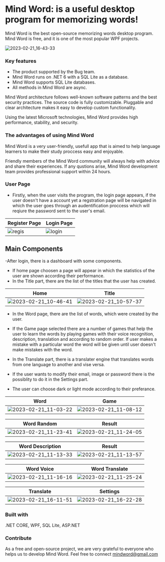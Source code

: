 ﻿﻿Mind Word: is a useful desktop program for memorizing words!
===========

Mind Word is the best open-source memorizing words desktop program. Mind Word is free, and it is one of the most popular WPF projects.

![2023-02-21_16-43-33](https://user-images.githubusercontent.com/110013097/220336106-eb927964-5940-4dad-aff4-2c0c7fd9e146.png)

### Key features ###

* The product supported by the Bug team.
* Mind Word runs on .NET 6 with a SQL Lite as a database.
* Mind Word supports SQL Lite databases.  
* All methods in Mind Word are async.

Mind Word architecture follows well-known software patterns and the best security practices. The source code is fully customizable. Pluggable and clear architecture makes it easy to develop custom functionality.

Using the latest Microsoft technologies, Mind Word provides high performance, stability, and security.

### The advantages of using Mind Word ###

Mind Word is a very user-friendly, usefull app that is aimed to help language learners to make their study proccess easy and enjoyable.

Friendly members of the Mind Word community will always help with advice and share their experiences. If any qustions arise, Mind Word development team provides professional support within 24 hours.

### User Page ###

* Firstly, when the user visits the program, the login page appears, if the user doesn't have a account yet a regstration page will be navigated in which the user goes through an audentification proccess which will reqiure the password sent to the user's email. 

Register Page | Login Page
----|------
![regis](https://user-images.githubusercontent.com/110013097/220334729-0a9ee8f5-ac41-4a6d-83a1-e179ad003cf2.jpg) | ![login](https://user-images.githubusercontent.com/110013097/220334855-2e908503-a377-429b-984d-1b2a38f81fa5.jpg)

## Main Components ##

-After login, there is a dashboard with some components. 
* If home page choosen a page will appear in which the statistics of the user are shown according their performance. 
* In the Title part, there are the list of the titles that the user has created. 

Home | Title
----|------
![2023-02-21_10-46-41](https://user-images.githubusercontent.com/110013097/220305721-e5cfd18d-9222-4d37-8e7b-c88ee46cfb63.png) | ![2023-02-21_10-57-37](https://user-images.githubusercontent.com/110013097/220326874-26b3611b-1538-4e32-96ba-272f6e0d08ed.png)

* In the Word page, there are the list of words, which were created by the user. 
* If the Game page selected there are a number of games that help the user to learn the words by playing games with their voice recognition, description, translation and according to random order. If user makes a mistake with a particular word the word will be given until user doesn't make mistakes with the word.
* In the Translate part, there is a translater engine that translates words from one language to another and vise versa.
* If the user wants to modify their email, image or password there is the possiblity to do it in the Settings part.

* The user can choose dark or light mode according to their preferance.

Word | Game
----|------
![2023-02-21_11-03-22](https://user-images.githubusercontent.com/110013097/220327193-5af17d4f-aff2-41b0-83a7-f6eff0bcf6b2.png) | ![2023-02-21_11-08-12](https://user-images.githubusercontent.com/110013097/220327401-1e303c7f-dc6e-455d-8da2-3ecb8e330aeb.png)

Word Random | Result
----|------
![2023-02-21_11-23-41](https://user-images.githubusercontent.com/110013097/220328532-df9e512b-7a73-4462-8333-87a04fc8c62b.png) | ![2023-02-21_11-24-05](https://user-images.githubusercontent.com/110013097/220328627-935f1f1c-42c6-4127-8dd9-81cd88c29fb0.png)

Word Description | Result
----|------
![2023-02-21_11-13-33](https://user-images.githubusercontent.com/110013097/220328904-68e56e78-63ed-4263-88ec-aa4c59b44d6e.png) | ![2023-02-21_11-13-57](https://user-images.githubusercontent.com/110013097/220329059-05166fd6-d407-4032-a0b4-90d3d8fe56ba.png)

Word Voice | Word Translate
----|------
![2023-02-21_11-16-16](https://user-images.githubusercontent.com/110013097/220329311-1896017d-f2e4-4ce3-a120-90e5f5ec5816.png) | ![2023-02-21_11-25-24](https://user-images.githubusercontent.com/110013097/220329451-b0e59d1a-4ec0-47c5-ae24-092b6ef3376d.png)

Translate | Settings
----|------
![2023-02-21_16-11-51](https://user-images.githubusercontent.com/110013097/220329755-6db8168c-7c0a-4d6b-8836-cd3cc4979975.png) | ![2023-02-21_16-22-28](https://user-images.githubusercontent.com/110013097/220331981-317e9171-1ecf-46d9-b27e-ea2fdea40467.png)


### Built with ###
.NET CORE, WPF, SQL Lite, ASP.NET


### Contribute ###

As a free and open-source project, we are very grateful to everyone who helps us to develop Mind Word. Feel free to connect mindword@gmail.com
